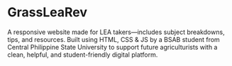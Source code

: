 # GrassLeaRev
A responsive website made for LEA takers—includes subject breakdowns, tips, and resources. Built using HTML, CSS &amp; JS by a BSAB student from Central Philippine State University to support future agriculturists with a clean, helpful, and student-friendly digital platform. 
